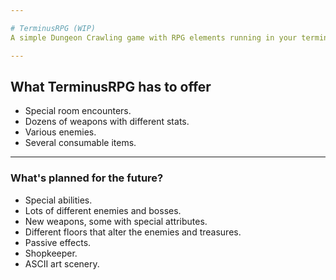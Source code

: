 ```yaml
---

# TerminusRPG (WIP)
A simple Dungeon Crawling game with RPG elements running in your terminal.

---
```


## What TerminusRPG has to offer
  - Special room encounters.
  - Dozens of weapons with different stats.
  - Various enemies.
  - Several consumable items.

---

### What's planned for the future?
  - Special abilities.
  - Lots of different enemies and bosses.
  - New weapons, some with special attributes.
  - Different floors that alter the enemies and treasures.
  - Passive effects.
  - Shopkeeper.
  - ASCII art scenery.